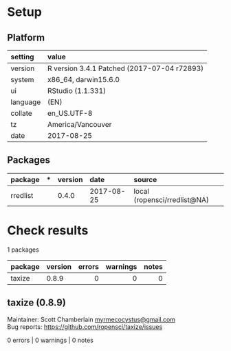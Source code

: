 # Setup

## Platform

|setting  |value                                       |
|:--------|:-------------------------------------------|
|version  |R version 3.4.1 Patched (2017-07-04 r72893) |
|system   |x86_64, darwin15.6.0                        |
|ui       |RStudio (1.1.331)                           |
|language |(EN)                                        |
|collate  |en_US.UTF-8                                 |
|tz       |America/Vancouver                           |
|date     |2017-08-25                                  |

## Packages

|package  |*  |version |date       |source                       |
|:--------|:--|:-------|:----------|:----------------------------|
|rredlist |   |0.4.0   |2017-08-25 |local (ropensci/rredlist@NA) |

# Check results

1 packages

|package |version | errors| warnings| notes|
|:-------|:-------|------:|--------:|-----:|
|taxize  |0.8.9   |      0|        0|     0|

## taxize (0.8.9)
Maintainer: Scott Chamberlain <myrmecocystus@gmail.com>  
Bug reports: https://github.com/ropensci/taxize/issues

0 errors | 0 warnings | 0 notes

